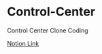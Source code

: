 # Control-Center

Control Center Clone Coding

[Notion Link](https://childlike-water-d7f.notion.site/Control-Center-App-ee14cf79c9f84a9f91b46527688834ca)
